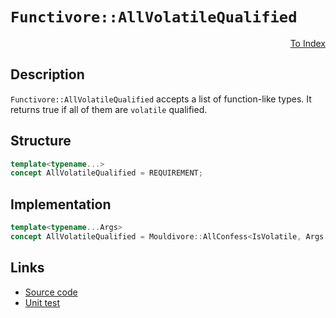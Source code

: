 <!-- Copyright 2024 Feng Mofan
SPDX-License-Identifier: Apache-2.0 -->

# `Functivore::AllVolatileQualified`

<p style='text-align: right;'><a href="../../concepts.md#functivore-all-volatile-qualified">To Index</a></p>

## Description

`Functivore::AllVolatileQualified` accepts a list of function-like types.
It returns true if all of them are `volatile` qualified.

## Structure

```C++
template<typename...>
concept AllVolatileQualified = REQUIREMENT;
```

## Implementation

```C++
template<typename...Args>
concept AllVolatileQualified = Mouldivore::AllConfess<IsVolatile, Args...>;
```

## Links

- [Source code](../../../../conceptrodon/functivore/concepts/all_volatile_qualified.hpp)
- [Unit test](../../../../tests/unit/concepts/functivore/all_volatile_qualified.test.hpp)
